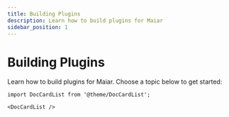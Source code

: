 ```yaml
---
title: Building Plugins
description: Learn how to build plugins for Maiar
sidebar_position: 1
---
```


# Building Plugins

Learn how to build plugins for Maiar. Choose a topic below to get started:

```mdx-code-block
import DocCardList from '@theme/DocCardList';

<DocCardList />
```
